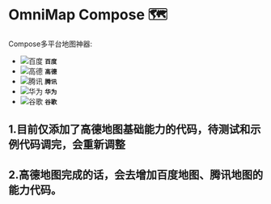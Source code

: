 OmniMap Compose 🗺
===============

Compose多平台地图神器:
- ![百度](https://via.placeholder.com/15/4e6ef2/4e6ef2.png) **`百度`**
- ![高德](https://via.placeholder.com/15/f03c15/f03c15.png) **`高德`**
- ![腾讯](https://via.placeholder.com/15/E69B19/E69B19.png) **`腾讯`**
- ![华为](https://via.placeholder.com/15/1589F0/1589F0.png) **`华为`**
- ![谷歌](https://via.placeholder.com/15/1589F0/1589F0.png) **`谷歌`**


## 1.目前仅添加了高德地图基础能力的代码，待测试和示例代码调完，会重新调整

## 2.高德地图完成的话，会去增加百度地图、腾讯地图的能力代码。
